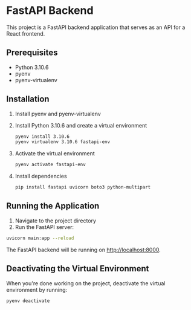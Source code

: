 # FastAPI Backend

This project is a FastAPI backend application that serves as an API for a React frontend.

## Prerequisites

- Python 3.10.6
- pyenv
- pyenv-virtualenv

## Installation

1. Install pyenv and pyenv-virtualenv

1. Install Python 3.10.6 and create a virtual environment

   ```bash
   pyenv install 3.10.6
   pyenv virtualenv 3.10.6 fastapi-env
   ```

1. Activate the virtual environment

   ```bash
   pyenv activate fastapi-env
   ```

1. Install dependencies

   ```bash
   pip install fastapi uvicorn boto3 python-multipart
   ```

## Running the Application

1. Navigate to the project directory
1. Run the FastAPI server:

```bash
uvicorn main:app --reload
```

The FastAPI backend will be running on <http://localhost:8000>.

## Deactivating the Virtual Environment

When you're done working on the project, deactivate the virtual environment by running:

```bash
pyenv deactivate
```
